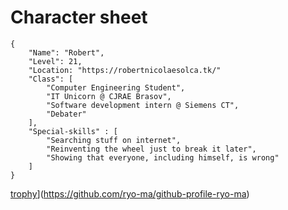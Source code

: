 # Character sheet
```
{
    "Name": "Robert",  
    "Level": 21,  
    "Location: "https://robertnicolaesolca.tk/"
    "Class": [
        "Computer Engineering Student",
        "IT Unicorn @ CJRAE Brasov",
        "Software development intern @ Siemens CT",
        "Debater"
    ],
    "Special-skills" : [
        "Searching stuff on internet",
        "Reinventing the wheel just to break it later",
        "Showing that everyone, including himself, is wrong"
    ]
} 
```
[trophy](https://github-profile-trophy.vercel.app/?username=q1e123)](https://github.com/ryo-ma/github-profile-ryo-ma)
